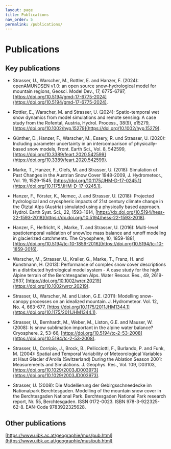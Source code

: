 ```yaml
---
layout: page
title: Publications
nav_order: 5
permalink: /publications/
---
```


# Publications

## Key publications

- Strasser, U., Warscher, M., Rottler, E. and Hanzer, F. (2024): openAMUNDSEN v1.0: an open source snow-hydrological model for mountain regions, Geosci. Model Dev., 17, 6775-6797, [https://doi.org/10.5194/gmd-17-6775-2024](https://doi.org/10.5194/gmd-17-6775-2024).

- Rottler, E., Warscher, M. and Strasser, U. (2024): Spatio-temporal wet snow dynamics from model simulations and remote sensing: A case study from the Rofental, Austria, Hydrol. Process., 38(9), e15279, [https://doi.org/10.1002/hyp.15279](https://doi.org/10.1002/hyp.15279).

- Günther, D., Hanzer, F., Warscher, M., Essery, R. und Strasser, U. (2020): Including parameter uncertainty in an intercomparison of physically-based snow models, Front. Earth Sci., Vol. 8, 542599, [https://doi.org/10.3389/feart.2020.542599](https://doi.org/10.3389/feart.2020.542599).

- Marke, T., Hanzer, F., Olefs, M. and Strasser, U. (2018): Simulation of Past Changes in the Austrian Snow Cover 1948-2009, J. Hydrometeor., Vol. 19, 1529-1545, [https://doi.org/10.1175/JHM-D-17-0245.1](https://doi.org/10.1175/JHM-D-17-0245.1).

- Hanzer, F., Förster, K., Nemec, J. and Strasser, U. (2018): Projected hydrological and cryospheric impacts of 21st century climate change in the Ötztal Alps (Austria) simulated using a physically based approach. Hydrol. Earth Syst. Sci., 22, 1593-1614, [https://dx.doi.org/10.5194/hess-22-1593-2018](https://dx.doi.org/10.5194/hess-22-1593-2018).

- Hanzer, F., Helfricht, K., Marke, T. and Strasser, U. (2016): Multi-level spatiotemporal validation of snow/ice mass balance and runoff modeling in glacierized catchments. The Cryosphere, 10, 1859-1881, [https://doi.org/10.5194/tc-10-1859-2016](https://doi.org/10.5194/tc-10-1859-2016).

- Warscher, M., Strasser, U., Kraller, G., Marke, T., Franz, H. and Kunstmann, H. (2013): Performance of complex snow cover descriptions in a distributed hydrological model system - A case study for the high Alpine terrain of the Berchtesgaden Alps. Water Resour. Res., 49, 2619-2637, [https://doi.org/10.1002/wrcr.20219](https://doi.org/10.1002/wrcr.20219).

- Strasser, U., Warscher, M. and Liston, G.E. (2011): Modelling snow-canopy processes on an idealized mountain. J. Hydrometeor. Vol. 12, No. 4, 663-677, [https://doi.org/10.1175/2011JHM1344.1](https://doi.org/10.1175/2011JHM1344.1).

- Strasser, U., Bernhardt, M., Weber, M., Liston, G.E. and Mauser, W. (2008): Is snow sublimation important in the alpine water balance? Cryosphere, 2, 53-66, [https://doi.org/10.5194/tc-2-53-2008](https://doi.org/10.5194/tc-2-53-2008).

- Strasser, U., Corripio, J., Brock, B., Pellicciotti, F., Burlando, P. and Funk, M. (2004): Spatial and Temporal Variability of Meteorological Variables at Haut Glacier d'Arolla (Switzerland) During the Ablation Season 2001: Measurements and Simulations. J. Geophys. Res., Vol. 109, D03103, [https://doi.org/10.1029/2003JD003973](https://doi.org/10.1029/2003JD003973).

- Strasser, U. (2008): Die Modellierung der Gebirgsschneedecke im Nationalpark Berchtesgaden. Modelling of the mountain snow cover in the Berchtesgaden National Park. Berchtesgaden National Park research report, Nr. 55, Berchtesgaden. ISSN 0172-0023. ISBN 978-3-922325-62-8. EAN-Code 9783922325628.

## Other publications

[https://www.uibk.ac.at/geographie/mus/pub.html](https://www.uibk.ac.at/geographie/mus/pub.html)
